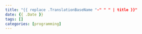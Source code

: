 ```yaml
---
title: "{{ replace .TranslationBaseName "-" " " | title }}"
date: {{ .Date }}
tags: []
categories: [programming]
---
```

